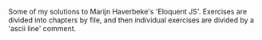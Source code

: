 Some of my solutions to Marijn Haverbeke's 'Eloquent JS'.
Exercises are divided into chapters by file, and then individual exercises are divided by a 'ascii line' comment.
